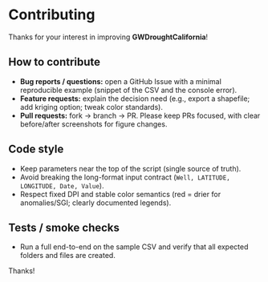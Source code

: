# Contributing

Thanks for your interest in improving **GWDroughtCalifornia**!

## How to contribute
- **Bug reports / questions:** open a GitHub Issue with a minimal reproducible example (snippet of the CSV and the console error).
- **Feature requests:** explain the decision need (e.g., export a shapefile; add kriging option; tweak color standards).
- **Pull requests:** fork → branch → PR. Please keep PRs focused, with clear before/after screenshots for figure changes.

## Code style
- Keep parameters near the top of the script (single source of truth).
- Avoid breaking the long-format input contract (`Well, LATITUDE, LONGITUDE, Date, Value`).
- Respect fixed DPI and stable color semantics (red = drier for anomalies/SGI; clearly documented legends).

## Tests / smoke checks
- Run a full end-to-end on the sample CSV and verify that all expected folders and files are created.

Thanks!
